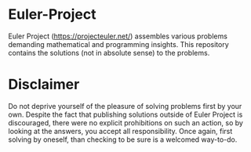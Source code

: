 # Euler-Project

Euler Project (https://projecteuler.net/) assembles various problems demanding mathematical and programming insights. This repository contains the solutions (not in absolute sense) to the problems.


# Disclaimer

Do not deprive yourself of the pleasure of solving problems first by your own. Despite the fact that publishing solutions outside of Euler Project is discouraged, there were no explicit prohibitions on such an action, so by looking at the answers, you accept all responsibility. Once again, first solving by oneself, than checking to be sure is a welcomed way-to-do.
